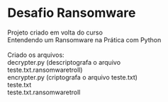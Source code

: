 # Desafio Ransomware

Projeto criado em volta do curso   
Entendendo um Ransomware na Prática com Python<br><br>
Criado os arquivos:<br>
decrypter.py (descriptografa o arquivo <br>teste.txt.ransomwaretroll)<br>
encrypter.py (criptografa o arquivo teste.txt)<br>
teste.txt<br>
teste.txt.ransomwaretroll<br>

